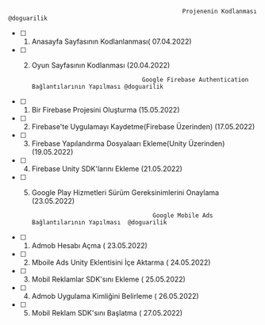                                                      Projenenin Kodlanması @doguarilik


- [ ] 1. Anasayfa Sayfasının Kodlanlanması( 07.04.2022)
- [ ] 2. Oyun Sayfasının Kodlanması (20.04.2022)

                                               

                                        Google Firebase Authentication Bağlantılarının Yapılması @doguarilik
                                                          
                                                          
- [ ] 1. Bir Firebase Projesini Oluşturma (15.05.2022)
- [ ] 2. Firebase'te Uygulamayı Kaydetme(Firebase Üzerinden) (17.05.2022)
- [ ] 3. Firebase Yapılandırma Dosyalaarı Ekleme(Unity Üzerinden) (19.05.2022)
- [ ] 4. Firebase Unity SDK'larını Ekleme (21.05.2022)
- [ ] 5. Google Play Hizmetleri Sürüm Gereksinimlerini Onaylama (23.05.2022)



                                           Google Mobile Ads Bağlantılarının Yapılması  @doguarilik
                                                       
                                                       
- [ ] 1. Admob Hesabı Açma ( 23.05.2022)
- [ ] 2. Mboile Ads Unity Eklentisini İçe Aktarma ( 24.05.2022)
- [ ] 3. Mobil Reklamlar SDK'sını Ekleme ( 25.05.2022)
- [ ] 4. Admob Uygulama Kimliğini Belirleme ( 26.05.2022)
- [ ] 5. Mobil Reklam SDK'sını Başlatma ( 27.05.2022)
